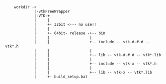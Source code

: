         workdir -+  
                 |-vtkFreeWrapper  
                 |-VTK-+  
                 |     |  
                 |     +- 32bit <--- no use!!  
                 |     |  
                 |     +- 64bit- release -+-- bin  
                 |     |                  |  
                 |     |                  +-- include -- vtk-#.#.# -- vtk*.h  
                 |     |                  |  
                 |     |                  +-- lib -- vtk-#.#.# -- vtk*.lib  
                 |     |                  |
                 |     |                  +-- include -- vtk-x -- vtk*.h  
                 |     |                  |  
                 |     |                  +-- lib -- vtk-x -- vtk*.lib  
                 |     +- build_setup.bat

